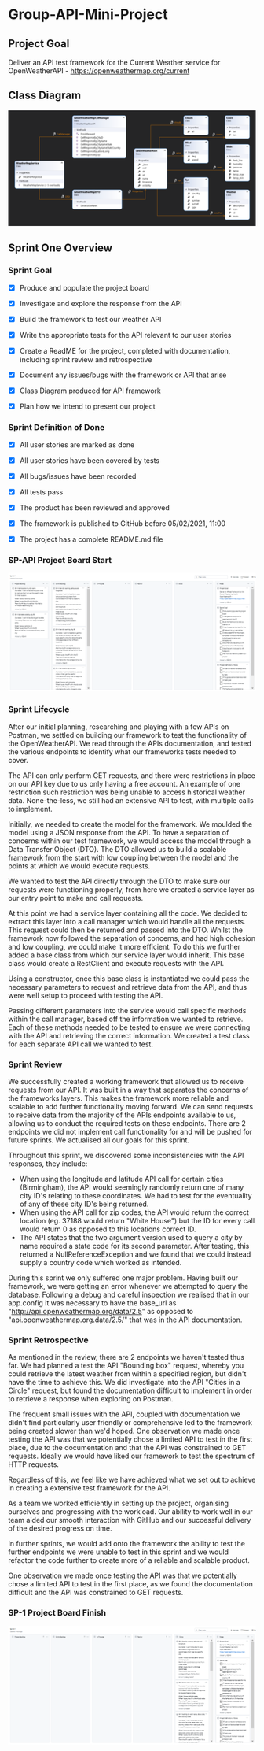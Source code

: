 # Group-API-Mini-Project



## Project Goal
Deliver an API test framework for the Current Weather service for OpenWeatherAPI - https://openweathermap.org/current

## Class Diagram



![](https://github.com/XZairX/Group-API-Mini-Project/blob/main/images/class-diagram.png)



## Sprint One Overview



### Sprint Goal

- [x] Produce and populate the project board

- [x] Investigate and explore the response from the API

- [x] Build the framework to test our weather API

- [x] Write the appropriate tests for the API relevant to our user stories

- [x] Create a ReadME for the project, completed with documentation, including sprint review and retrospective

- [x] Document any issues/bugs with the framework or API that arise

- [x] Class Diagram produced for API framework

- [x] Plan how we intend to present our project 

  

### Sprint Definition of Done

- [x] All user stories are marked as done
- [x] All user stories have been covered by tests
- [x] All bugs/issues have been recorded
- [x] All tests pass
- [x] The product has been reviewed and approved
- [x] The framework is published to GitHub before 05/02/2021, 11:00
- [x] The project has a complete README.md file



### SP-API Project Board Start

![](https://github.com/XZairX/Group-API-Mini-Project/blob/main/images/sprint-1-start.png)

### Sprint Lifecycle

After our initial planning, researching and playing with a few APIs on Postman, we settled on building our framework to test the functionality of the OpenWeatherAPI.  We read through the APIs documentation, and tested the various endpoints to identify what our frameworks tests needed to cover.

The API can only perform GET requests, and there were restrictions in place on our API key due to us only having a free account.  An example of one restriction such restriction was being unable to access historical weather data. None-the-less, we still had an extensive API to test, with multiple calls to implement.

Initially, we needed to create the model for the framework.  We moulded the model using a JSON response from the API.  To have a separation of concerns within our test framework, we would access the model through a Data Transfer Object (DTO).  The DTO allowed us to build a scalable framework from the start with low coupling between the model and the points at which we would execute requests.

We wanted to test the API directly through the DTO to make sure our requests were functioning properly, from here we created a service layer as our entry point to make and call requests.

At this point we had a service layer containing all the code. We decided to extract this layer into a call manager which would handle all the requests.  This request could then be returned and passed into the DTO.  Whilst the framework now followed the separation of concerns, and had high cohesion and low coupling, we could make it more efficient.  To do this we further added a base class from which our service layer would inherit.  This base class would  create a RestClient and execute requests with the API.

Using a constructor, once this base class is instantiated we could pass the necessary parameters to request and retrieve data from the API, and thus were well setup to proceed with testing the API.

Passing different parameters into the service would call specific methods within the call manager, based off the information we wanted to retrieve.  Each of these methods needed to be tested to ensure we were connecting with the API and retrieving the correct information. We created a test class for each separate API call we wanted to test.

### Sprint Review

We successfully created a working framework that allowed us to receive requests from our API.  It was built in a way that separates the concerns of the frameworks layers.  This makes the framework more reliable and scalable to add further functionality moving forward.  We can send requests to receive data from the majority of the APIs endpoints available to us, allowing us to conduct the required tests on these endpoints.  There are 2 endpoints we did not implement call functionality for and will be pushed for future sprints.   We actualised all our goals for this sprint.

Throughout this sprint, we discovered some inconsistencies with the API responses, they include:

- When using the longitude and latitude API call for certain cities (Birmingham), the API would seemingly randomly return one of many city ID's relating to these coordinates.  We had to test for the eventuality of any of these city ID's being returned.
- When using the API call for zip codes, the API would return the correct location (eg. 37188 would return "White House") but the ID for every call would return 0 as opposed to this locations correct ID.
- The API states that the two argument version used to query a city by name required a state code for its second parameter. After testing, this returned a NullReferenceException and we found that we could instead supply a country code which worked as intended.

During this sprint we only suffered one major problem.  Having built our framework, we were getting an error whenever we attempted to query the database.  Following a debug and careful inspection we realised that in our app.config it was necessary to have the base_url as "http://api.openweathermap.org/data/2.5" as opposed to "api.openweathermap.org.data/2.5/" that was in the API documentation.

### Sprint Retrospective

As mentioned in the review, there are 2 endpoints we haven't tested thus far.  We had planned a test the API "Bounding box" request, whereby you could retrieve the latest weather from within a specified region, but didn't have the time to achieve this.  We did investigate into the API "Cities in a Circle" request, but found the documentation difficult to implement in order to retrieve a response when exploring on Postman.

The frequent small issues with the API, coupled with documentation we didn't find particularly user friendly or comprehensive led to the framework being created slower than we'd hoped.  One observation we made once testing the API was that we potentially chose a limited API to test in the first place, due to the documentation and that the API was constrained to GET requests.  Ideally we would have liked our framework to test the spectrum of HTTP requests.

Regardless of this, we feel like we have achieved what we set out to achieve in creating a extensive test framework for the API.

As a team we worked efficiently in setting up the project, organising ourselves and progressing with the workload.  Our ability to work well in our team aided our smooth interaction with GitHub and our successful delivery of the desired progress on time.

In further sprints, we would add onto the framework the ability to test the further endpoints we were unable to test in this sprint and we would refactor the code further to create more of a reliable and scalable product.

One observation we made once testing the API was that we potentially chose a limited API to test in the first place, as we found the documentation difficult and the API was constrained to GET requests.

### SP-1 Project Board Finish

![](https://github.com/XZairX/Group-API-Mini-Project/blob/main/images/sprint-1-end.png)

### 

